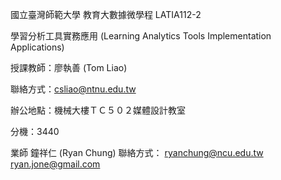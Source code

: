 國立臺灣師範大學 教育大數據微學程 LATIA112-2

學習分析工具實務應用 (Learning Analytics Tools Implementation Applications)

授課教師：廖執善 (Tom Liao)

聯絡方式：csliao@ntnu.edu.tw

辦公地點：機械大樓ＴＣ５０２媒體設計教室

分機：3440

業師 鐘祥仁 (Ryan Chung)
聯絡方式：
ryanchung@ncu.edu.tw
ryan.jone@gmail.com
